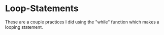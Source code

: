 # Loop-Statements
These are a couple practices I did using the "while" function which makes a looping statement.

